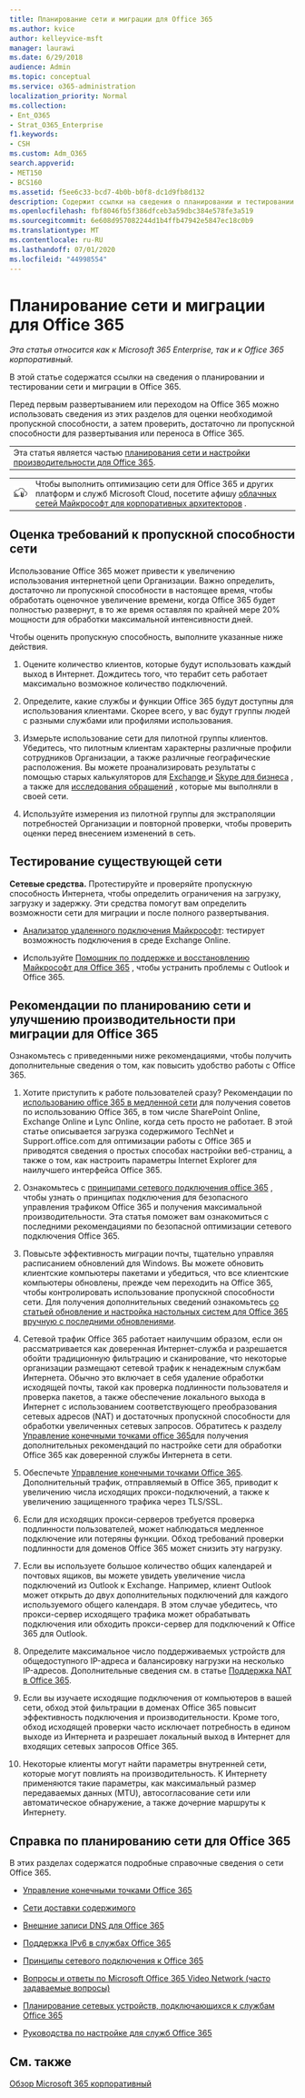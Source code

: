 ```yaml
---
title: Планирование сети и миграции для Office 365
ms.author: kvice
author: kelleyvice-msft
manager: laurawi
ms.date: 6/29/2018
audience: Admin
ms.topic: conceptual
ms.service: o365-administration
localization_priority: Normal
ms.collection:
- Ent_O365
- Strat_O365_Enterprise
f1.keywords:
- CSH
ms.custom: Adm_O365
search.appverid:
- MET150
- BCS160
ms.assetid: f5ee6c33-bcd7-4b0b-b0f8-dc1d9fb8d132
description: Содержит ссылки на сведения о планировании и тестировании сети и миграции в Office 365.
ms.openlocfilehash: fbf8046fb5f386dfceb3a59dbc384e578fe3a519
ms.sourcegitcommit: 6e608d957082244d1b4ffb47942e5847ec18c0b9
ms.translationtype: MT
ms.contentlocale: ru-RU
ms.lasthandoff: 07/01/2020
ms.locfileid: "44998554"
---
```

# <a name="network-and-migration-planning-for-office-365"></a>Планирование сети и миграции для Office 365

*Эта статья относится как к Microsoft 365 Enterprise, так и к Office 365 корпоративный.*

В этой статье содержатся ссылки на сведения о планировании и тестировании сети и миграции в Office 365.
  
Перед первым развертыванием или переходом на Office 365 можно использовать сведения из этих разделов для оценки необходимой пропускной способности, а затем проверить, достаточно ли пропускной способности для развертывания или переноса в Office 365.

||
|:-----|
| Эта статья является частью [планирования сети и настройки производительности для Office 365](https://aka.ms/tune).|

|||
|:-----|:-----|
|![Плакат о облачных сетях Майкрософт для корпоративных архитекторов](media/3094be9f-2407-4fa5-896d-aa66ef7b9bb9.png)|Чтобы выполнить оптимизацию сети для Office 365 и других платформ и служб Microsoft Cloud, посетите афишу [облачных сетей Майкрософт для корпоративных архитекторов](https://aka.ms/cloudarchnetworking) . |
   
## <a name="estimate-network-bandwidth-requirements"></a>Оценка требований к пропускной способности сети
<a name="EstimateBandwidthRequirements"> </a>

Использование Office 365 может привести к увеличению использования интернетной цепи Организации. Важно определить, достаточно ли пропускной способности в настоящее время, чтобы обработать оценочное увеличение времени, когда Office 365 будет полностью развернут, в то же время оставляя по крайней мере 20% мощности для обработки максимальной интенсивности дней.
  
Чтобы оценить пропускную способность, выполните указанные ниже действия.
  
1. Оцените количество клиентов, которые будут использовать каждый выход в Интернет. Дождитесь того, что терабит сеть работает максимально возможное количество подключений. 
    
2. Определите, какие службы и функции Office 365 будут доступны для использования клиентами. Скорее всего, у вас будут группы людей с разными службами или профилями использования.
    
3. Измерьте использование сети для пилотной группы клиентов. Убедитесь, что пилотным клиентам характерны различные профили сотрудников Организации, а также различные географические расположения. Вы можете проанализировать результаты с помощью старых калькуляторов для [Exchange ](https://go.microsoft.com/fwlink/p/?LinkId=321550)и [Skype для бизнеса](https://go.microsoft.com/fwlink/p/?LinkId=321551) , а также для [исследования обращений](https://www.microsoft.com/itshowcase/Article/Content/631/Optimizing-network-performance-for-Microsoft-Office-365) , которые мы выполняли в своей сети. 
    
4. Используйте измерения из пилотной группы для экстраполяции потребностей Организации и повторной проверки, чтобы проверить оценки перед внесением изменений в сеть.
    
## <a name="test-your-existing-network"></a>Тестирование существующей сети
<a name="calculators"> </a>

 **Сетевые средства.** Протестируйте и проверяйте пропускную способность Интернета, чтобы определить ограничения на загрузку, загрузку и задержку. Эти средства помогут вам определить возможности сети для миграции и после полного развертывания. 
    
- [Анализатор удаленного подключения Майкрософт](https://go.microsoft.com/fwlink/p/?LinkId=517243): тестирует возможность подключения в среде Exchange Online.
    
- Используйте [Помощник по поддержке и восстановлению Майкрософт для Office 365](https://diagnostics.office.com/#/Download?env=SOC) , чтобы устранить проблемы с Outlook и Office 365. 
    
## <a name="best-practices-for-network-planning-and-improving-migration-performance-for-office-365"></a>Рекомендации по планированию сети и улучшению производительности при миграции для Office 365
<a name="BestPractices"> </a>

Ознакомьтесь с приведенными ниже рекомендациями, чтобы получить дополнительные сведения о том, как повысить удобство работы с Office 365.
  
1. Хотите приступить к работе пользователей сразу? Рекомендации по [использованию office 365 в медленной сети](https://support.office.com/article/fd16c8d2-4799-4c39-8fd7-045f06640166) для получения советов по использованию Office 365, в том числе SharePoint Online, Exchange Online и Lync Online, когда сеть просто не работает. В этой статье описывается загрузка содержимого TechNet и Support.office.com для оптимизации работы с Office 365 и приводятся сведения о простых способах настройки веб-страниц, а также о том, как настроить параметры Internet Explorer для наилучшего интерфейса Office 365. 
    
2. Ознакомьтесь с [принципами сетевого подключения office 365](https://aka.ms/o365networkingprinciples) , чтобы узнать о принципах подключения для безопасного управления трафиком Office 365 и получения максимальной производительности. Эта статья поможет вам ознакомиться с последними рекомендациями по безопасной оптимизации сетевого подключения Office 365. 
    
3. Повысьте эффективность миграции почты, тщательно управляя расписанием обновлений для Windows. Вы можете обновить клиентские компьютеры пакетами и убедиться, что все клиентские компьютеры обновлены, прежде чем переходить на Office 365, чтобы контролировать использование пропускной способности сети. Для получения дополнительных сведений ознакомьтесь [со статьей обновление и настройка настольных систем для Office 365 вручную с последними обновлениями](https://support.microsoft.com/gp/office-2013-365-update).
    
4. Сетевой трафик Office 365 работает наилучшим образом, если он рассматривается как доверенная Интернет-служба и разрешается обойти традиционную фильтрацию и сканирование, что некоторые организации размещают сетевой трафик к ненадежным службам Интернета. Обычно это включает в себя удаление обработки исходящей почты, такой как проверка подлинности пользователя и проверка пакетов, а также обеспечение локального выхода в Интернет с использованием соответствующего преобразования сетевых адресов (NAT) и достаточных пропускной способности для обработки увеличенных сетевых запросов. Обратитесь к разделу [Управление конечными точками office 365](https://support.office.com/article/99cab9d4-ef59-4207-9f2b-3728eb46bf9a)для получения дополнительных рекомендаций по настройке сети для обработки Office 365 как доверенной службы Интернета в сети.
    
1. Обеспечьте [Управление конечными точками Office 365](https://support.office.com/article/99cab9d4-ef59-4207-9f2b-3728eb46bf9a). Дополнительный трафик, отправляемый в Office 365, приводит к увеличению числа исходящих прокси-подключений, а также к увеличению защищенного трафика через TLS/SSL.
    
2. Если для исходящих прокси-серверов требуется проверка подлинности пользователей, может наблюдаться медленное подключение или потеряны функции. Обход требований проверки подлинности для доменов Office 365 может снизить эту нагрузку.
    
3. Если вы используете большое количество общих календарей и почтовых ящиков, вы можете увидеть увеличение числа подключений из Outlook к Exchange. Например, клиент Outlook может открыть до двух дополнительных подключений для каждого используемого общего календаря. В этом случае убедитесь, что прокси-сервер исходящего трафика может обрабатывать подключения или обходить прокси-сервер для подключений к Office 365 для Outlook.
    
4. Определите максимальное число поддерживаемых устройств для общедоступного IP-адреса и балансировку нагрузки на несколько IP-адресов. Дополнительные сведения см. в статье [Поддержка NAT в Office 365](nat-support-with-office-365.md).
    
5. Если вы изучаете исходящие подключения от компьютеров в вашей сети, обход этой фильтрации в доменах Office 365 повысит эффективность подключения и производительности. Кроме того, обход исходящей проверки часто исключает потребность в едином выходе из Интернета и разрешает локальный выход в Интернет для входящих сетевых запросов Office 365.
    
6. Некоторые клиенты могут найти параметры внутренней сети, которые могут повлиять на производительность. К Интернету применяются такие параметры, как максимальный размер передаваемых данных (MTU), автосогласование сети или автоматическое обнаружение, а также дочерние маршруты к Интернету.
    
## <a name="network-planning-reference-for-office-365"></a>Справка по планированию сети для Office 365
<a name="NetReference"> </a>

В этих разделах содержатся подробные справочные сведения о сети Office 365.
  
- [Управление конечными точками Office 365](https://support.office.com/article/99cab9d4-ef59-4207-9f2b-3728eb46bf9a)
    
- [Сети доставки содержимого](content-delivery-networks.md)
    
- [Внешние записи DNS для Office 365](external-domain-name-system-records.md)
    
- [Поддержка IPv6 в службах Office 365](ipv6-support.md)
    
- [Принципы сетевого подключения к Office 365](https://aka.ms/o365networkingprinciples)
    
- [Вопросы и ответы по Microsoft Office 365 Video Network (часто задаваемые вопросы)](office-365-video-networking-faq.md)
    
- [Планирование сетевых устройств, подключающихся к службам Office 365](plan-for-network-devices.md)
    
- [Руководства по настройке для служб Office 365](setup-guides-for-office-365.md)
 
## <a name="see-also"></a>См. также

[Обзор Microsoft 365 корпоративный](https://docs.microsoft.com/microsoft-365/enterprise/microsoft-365-overview)
